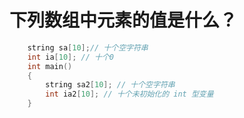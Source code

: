 # 下列数组中元素的值是什么？

```c++
    string sa[10];// 十个空字符串
    int ia[10]; // 十个0
    int main()
    {
        string sa2[10]; // 十个空字符串
        int ia2[10]; // 十个未初始化的 int 型变量
    }
```